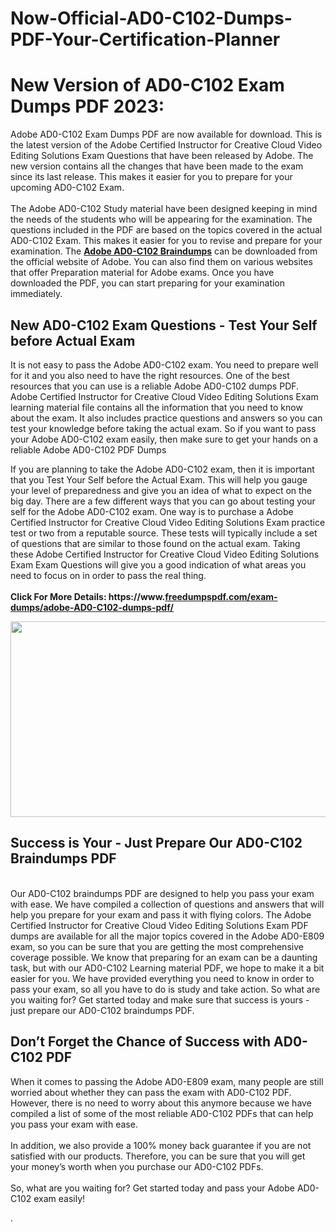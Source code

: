 # Now-Official-AD0-C102-Dumps-PDF-Your-Certification-Planner
<h1>New Version of AD0-C102 Exam Dumps PDF 2023:</h1>
<p>Adobe AD0-C102 Exam Dumps PDF are now available for download. This is the latest version of the Adobe Certified Instructor for Creative Cloud Video Editing Solutions Exam Questions that have been released by Adobe. The new version contains all the changes that have been made to the exam since its last release. This makes it easier for you to prepare for your upcoming AD0-C102 Exam.<br /> <br /> The Adobe AD0-C102 Study material have been designed keeping in mind the needs of the students who will be appearing for the examination. The questions included in the PDF are based on the topics covered in the actual AD0-C102 Exam. This makes it easier for you to revise and prepare for your examination. The <strong><a href="http://bit.ly/3VmKfUk">Adobe AD0-C102 Braindumps</a></strong> can be downloaded from the official website of Adobe. You can also find them on various websites that offer Preparation material for Adobe exams. Once you have downloaded the PDF, you can start preparing for your examination immediately.</p>
<h2>New AD0-C102 Exam Questions - Test Your Self before Actual Exam</h2>
<p>It is not easy to pass the Adobe AD0-C102 exam. You need to prepare well for it and you also need to have the right resources. One of the best resources that you can use is a reliable Adobe AD0-C102 dumps PDF. Adobe Certified Instructor for Creative Cloud Video Editing Solutions Exam learning material file contains all the information that you need to know about the exam. It also includes practice questions and answers so you can test your knowledge before taking the actual exam. So if you want to pass your Adobe AD0-C102 exam easily, then make sure to get your hands on a reliable Adobe AD0-C102 PDF Dumps</p>
<p>If you are planning to take the Adobe AD0-C102 exam, then it is important that you Test Your Self before the Actual Exam. This will help you gauge your level of preparedness and give you an idea of what to expect on the big day. There are a few different ways that you can go about testing your self for the Adobe AD0-C102 exam. One way is to purchase a Adobe Certified Instructor for Creative Cloud Video Editing Solutions Exam practice test or two from a reputable source. These tests will typically include a set of questions that are similar to those found on the actual exam. Taking these Adobe Certified Instructor for Creative Cloud Video Editing Solutions Exam Exam Questions will give you a good indication of what areas you need to focus on in order to pass the real thing.<br /> <br /> <strong>Click For More Details: https://www.<a href="http://bit.ly/3VmKfUk">freedumpspdf.com/exam-dumps/adobe-AD0-C102-dumps-pdf/</a></strong></p>
<p><strong><img src="https://i.ibb.co/m5k31Qp/freedumpspdf.jpg&quot;" alt="" width="555" height="313" /></strong></p>
<h2>Success is Your - Just Prepare Our AD0-C102 Braindumps PDF</h2>
<p><br /> Our AD0-C102 braindumps PDF are designed to help you pass your exam with ease. We have compiled a collection of questions and answers that will help you prepare for your exam and pass it with flying colors. The Adobe Certified Instructor for Creative Cloud Video Editing Solutions Exam PDF dumps are available for all the major topics covered in the Adobe AD0-E809 exam, so you can be sure that you are getting the most comprehensive coverage possible. We know that preparing for an exam can be a daunting task, but with our AD0-C102 Learning material PDF, we hope to make it a bit easier for you. We have provided everything you need to know in order to pass your exam, so all you have to do is study and take action. So what are you waiting for? Get started today and make sure that success is yours - just prepare our AD0-C102 braindumps PDF.</p>
<h2>Don&rsquo;t Forget the Chance of Success with AD0-C102 PDF</h2>
<p>When it comes to passing the Adobe AD0-E809 exam, many people are still worried about whether they can pass the exam with AD0-C102 PDF. However, there is no need to worry about this anymore because we have compiled a list of some of the most reliable AD0-C102 PDFs that can help you pass your exam with ease.<br /> <br /> In addition, we also provide a 100% money back guarantee if you are not satisfied with our products. Therefore, you can be sure that you will get your money&rsquo;s worth when you purchase our AD0-C102 PDFs.<br /> <br /> So, what are you waiting for? Get started today and pass your Adobe AD0-C102 exam easily!</p>
<p>.</p>
<p>&nbsp;</p>
